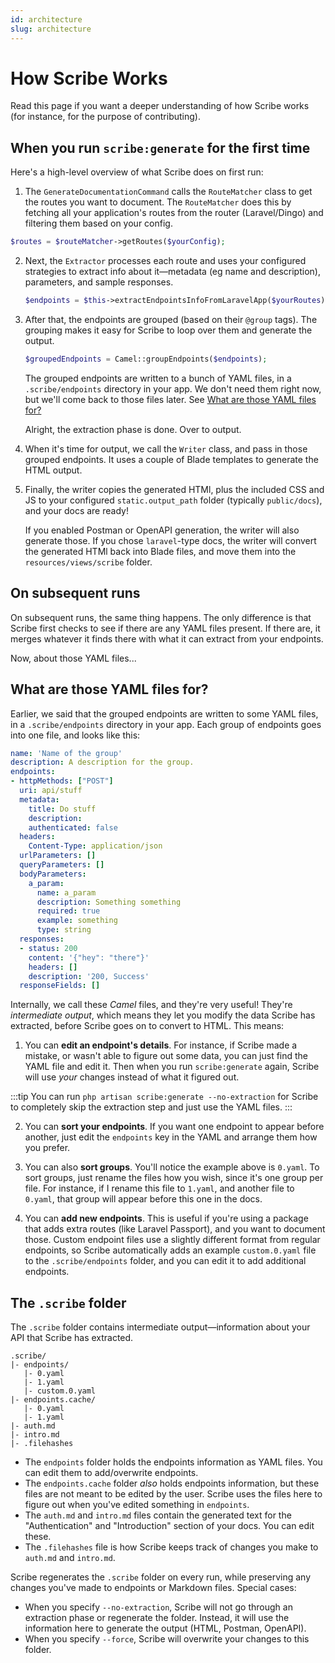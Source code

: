 ```yaml
---
id: architecture
slug: architecture
---
```


# How Scribe Works
Read this page if you want a deeper understanding of how Scribe works (for instance, for the purpose of contributing).

## When you run `scribe:generate` for the first time
Here's a high-level overview of what Scribe does on first run:

1. The `GenerateDocumentationCommand` calls the `RouteMatcher` class to get the routes you want to document. The `RouteMatcher` does this by fetching all your application's routes from the router (Laravel/Dingo) and filtering them based on your config.
  ```php
  $routes = $routeMatcher->getRoutes($yourConfig);
  ```

2. Next, the `Extractor` processes each route and uses your configured strategies to extract info about it—metadata (eg name and description), parameters, and sample responses.

   ```php
   $endpoints = $this->extractEndpointsInfoFromLaravelApp($yourRoutes);
   ```
   
3. After that, the endpoints are grouped (based on their `@group` tags). The grouping makes it easy for Scribe to loop over them and generate the output.
   ```php
   $groupedEndpoints = Camel::groupEndpoints($endpoints);
   ```
   
   The grouped endpoints are written to a bunch of YAML files, in a `.scribe/endpoints` directory in your app. We don't need them right now, but we'll come back to those files later. See [What are those YAML files for?](#what-are-those-yaml-files-for)
 
   Alright, the extraction phase is done. Over to output. 
   
4. When it's time for output, we call the `Writer` class, and pass in those grouped endpoints. It uses a couple of Blade templates to generate the HTML output.

5. Finally, the writer copies the generated HTMl, plus the included CSS and JS to your configured `static.output_path` folder (typically `public/docs`), and your docs are ready!

   If you enabled Postman or OpenAPI generation, the writer will also generate those. If you chose `laravel`-type docs, the writer will convert the generated HTMl back into Blade files, and move them into the `resources/views/scribe` folder.

## On subsequent runs
On subsequent runs, the same thing happens. The only difference is that Scribe first checks to see if there are any YAML files present. If there are, it merges whatever it finds there with what it can extract from your endpoints.

Now, about those YAML files...

## What are those YAML files for?
Earlier, we said that the grouped endpoints are written to some YAML files, in a `.scribe/endpoints` directory in your app. Each group of endpoints goes into one file, and looks like this:

   ```yaml title=<your-app>/.scribe/endpoints/0.yaml
   name: 'Name of the group'
   description: A description for the group.
   endpoints:
   - httpMethods: ["POST"]
     uri: api/stuff
     metadata:
       title: Do stuff
       description: 
       authenticated: false
     headers:
       Content-Type: application/json
     urlParameters: []
     queryParameters: []
     bodyParameters:
       a_param:
         name: a_param
         description: Something something
         required: true
         example: something
         type: string
     responses:
     - status: 200
       content: '{"hey": "there"}'
       headers: []
       description: '200, Success'
     responseFields: []
   ```

Internally, we call these _Camel_ files, and they're very useful! They're _intermediate output_, which means they let you modify the data Scribe has extracted, before Scribe goes on to convert to HTML. This means:

1. You can **edit an endpoint's details**. For instance, if Scribe made a mistake, or wasn't able to figure out some data, you can just find the YAML file and edit it. Then when you run `scribe:generate` again, Scribe will use _your_ changes instead of what it figured out.

:::tip
You can run `php artisan scribe:generate --no-extraction` for Scribe to completely skip the extraction step and just use the YAML files.
:::

2. You can **sort your endpoints**. If you want one endpoint to appear before another, just edit the `endpoints` key in the YAML and arrange them how you prefer.

3. You can also **sort groups**. You'll notice the example above is `0.yaml`. To sort groups, just rename the files how you wish, since it's one group per file. For instance, if I rename this file to `1.yaml`, and another file to `0.yaml`, that group will appear before this one in the docs.

4. You can **add new endpoints**. This is useful if you're using a package that adds extra routes (like Laravel Passport), and you want to document those. Custom endpoint files use a slightly different format from regular endpoints, so Scribe automatically adds an example `custom.0.yaml` file to the `.scribe/endpoints` folder, and you can edit it to add additional endpoints.


## The `.scribe` folder
The `.scribe` folder contains intermediate output—information about your API that Scribe has extracted.

```
.scribe/
|- endpoints/
   |- 0.yaml
   |- 1.yaml
   |- custom.0.yaml
|- endpoints.cache/
   |- 0.yaml
   |- 1.yaml
|- auth.md
|- intro.md
|- .filehashes

```

- The `endpoints` folder holds the endpoints information as YAML files. You can edit them to add/overwrite endpoints.
- The `endpoints.cache` folder _also_ holds endpoints information, but these files are not meant to be edited by the user. Scribe uses the files here to figure out when you've edited something in `endpoints`.
- The `auth.md` and `intro.md` files contain the generated text for the "Authentication" and "Introduction" section of your docs. You can edit these.
- The `.filehashes` file is how Scribe keeps track of changes you make to `auth.md` and `intro.md`.

Scribe regenerates the `.scribe` folder on every run, while preserving any changes you've made to endpoints or Markdown files. Special cases:
- When you specify `--no-extraction`, Scribe will not go through an extraction phase or regenerate the folder. Instead, it will use the information here to generate the output (HTML, Postman, OpenAPI). 
- When you specify `--force`, Scribe will overwrite your changes to this folder.